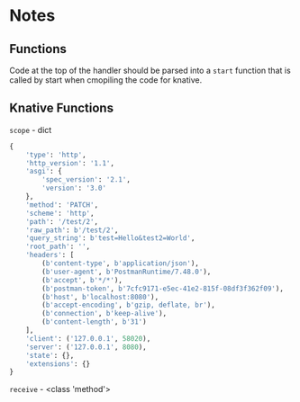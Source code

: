 # Notes

## Functions
Code at the top of the handler should be parsed into a `start` function that is called by start when cmopiling the code for knative.

## Knative Functions

`scope` - dict
```python
{
    'type': 'http', 
    'http_version': '1.1', 
    'asgi': {
        'spec_version': '2.1', 
        'version': '3.0'
    }, 
    'method': 'PATCH', 
    'scheme': 'http', 
    'path': '/test/2', 
    'raw_path': b'/test/2', 
    'query_string': b'test=Hello&test2=World', 
    'root_path': '', 
    'headers': [
        (b'content-type', b'application/json'), 
        (b'user-agent', b'PostmanRuntime/7.48.0'), 
        (b'accept', b'*/*'), 
        (b'postman-token', b'7cfc9171-e5ec-41e2-815f-08df3f362f09'), 
        (b'host', b'localhost:8080'), 
        (b'accept-encoding', b'gzip, deflate, br'), 
        (b'connection', b'keep-alive'), 
        (b'content-length', b'31')
    ], 
    'client': ('127.0.0.1', 58020), 
    'server': ('127.0.0.1', 8080), 
    'state': {}, 
    'extensions': {}
}
```


`receive` - <class 'method'>
